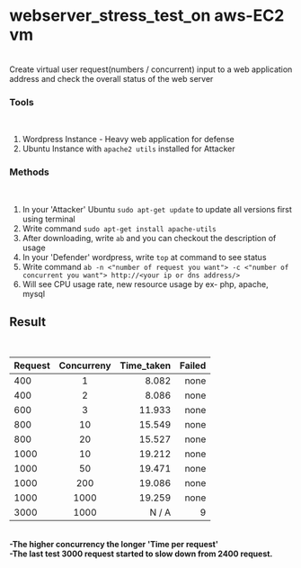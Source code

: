 # webserver_stress_test_on aws-EC2 vm
<br>
Create virtual user request(numbers / concurrent) input to a web application address and check the overall status of the web server
<h3>Tools</h3><br>

1. Wordpress Instance - Heavy web application for defense<br>
2. Ubuntu Instance with `apache2 utils` installed for Attacker<br>

<h3>Methods</h3 ><br> 

1. In your 'Attacker' Ubuntu `sudo apt-get update` to update all versions first using terminal<br>
2. Write command `sudo apt-get install apache-utils` <br>
3. After downloading, write `ab` and you can checkout the description of usage<br>
4. In your 'Defender' wordpress, write `top` at command to see status
5. Write command `ab -n <"number of request you want"> -c <"number of concurrent you want"> http://<your ip or dns address/>` <br>
6. Will see CPU usage rate, new resource usage by ex- php, apache, mysql<br>


<h2>Result</h2><br>

| Request       | Concurreny    | Time_taken  | Failed | 
| ------------- |:-------------:| -----------:|-------:|
| 400           | 1             | 8.082       |   none |
| 400           | 2             | 8.086       |   none |
| 600           | 3             | 11.933      |   none |
| 800           | 10            | 15.549      |   none |
| 800           | 20            | 15.527      |   none |
| 1000          | 10            | 19.212      |   none |
| 1000          | 50            | 19.471      |   none |
| 1000          | 200           | 19.086      |   none |
| 1000          | 1000          | 19.259      |   none |
| 3000          | 1000          | N / A         |   9    |
<br>
<b>-The higher concurrency the longer 'Time per request'</b><br>
<b>-The last test 3000 request started to slow down from 2400 request.</b><br>
